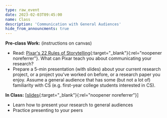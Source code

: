 ```yaml
---
type: raw_event
date: 2023-02-03T09:45:00
name: Class
description: 'Communication with General Audiences'
hide_from_announcments: true
---
```


**Pre-class Work:** (instructions on canvas)
* Read: [Pixar's 22 Rules of Storytelling](https://www.aerogrammestudio.com/2013/03/07/pixars-22-rules-of-storytelling/){:target="_blank"}{:rel="noopener noreferrer"}. What can Pixar teach you about communicating your research?
* Prepare a 5-min presentation (with slides) about your current research project, or a project you’ve worked on before, or a research paper you enjoy. Assume a general audience that has some (but not a lot of) familiarity with CS (e.g. first-year college students interested in CS).


**In Class:** \[[slides](https://docs.google.com/presentation/d/1xi5WauNMeB0lr_4yM3XGnyiCTXfHZRWV0zjo6X8Y6ag/edit?usp=sharing){:target="_blank"}{:rel="noopener noreferrer"}\] 
* Learn how to present your research to general audiences
* Practice presenting to your peers
